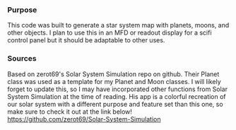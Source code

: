 
### Purpose
This code was built to generate a star system map with planets, moons, and other objects. I plan to use this in an MFD or readout display for a scifi control panel but it should be adaptable to other uses.
### Sources
Based on zerot69's Solar System Simulation repo on github. Their  Planet class was used as a template for my Planet and Moon classes. I will likely  forget to update this, so I may have incorporated other functions from Solar System Simulation at the time of reading. His app is a colorful recreation of our solar system with a different purpose  and feature set than this one, so make sure to check it out at the link below! \
https://github.com/zerot69/Solar-System-Simulation